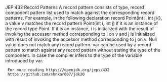 JEP 432 Record Patterns 
 A record pattern consists of type, record component pattern list used to match against the corresponding record patterns.
 For example, in the following declaration
   record Point(int i, int j){},
   a value v matches the record pattern Point(int i, int j) if it is an instance of the record type Point. If it is an instance, i is initialized with the result
   of invoking the accessor method corresponding to i on v and j is initialized with result of invoking the accessor method corresponding to j on v. Null value does 
   not match any record pattern. var can be used by a record pattern to match against any record pattern without stating the type of the component. In case the compiler infers to the type of the variable introduced by var. 
    
     For more reading https://openjdk.org/jeps/432
     https://github.com/shnkar007/jdk20
 
